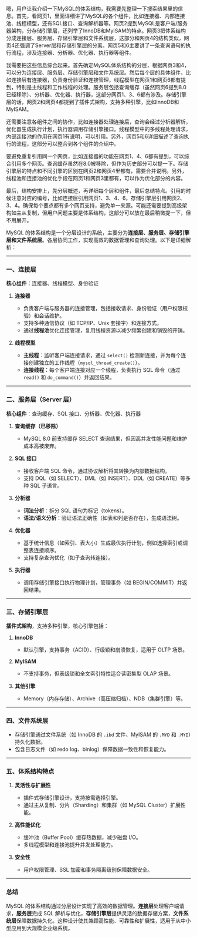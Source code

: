 嗯，用户让我介绍一下MySQL的体系结构，我需要先整理一下搜索结果里的信息。首先，看网页1，里面详细讲了MySQL的各个组件，比如连接器、内部连接池、线程模型，还有SQL接口、查询解析器等。网页2提到MySQL是客户端/服务器架构，分存储引擎层，还列举了InnoDB和MyISAM的特点。网页3把体系结构分成连接层、服务层、存储引擎层和文件系统层，这部分和网页4的结构类似，网页4还强调了Server层和存储引擎层的分离。网页5和6主要讲了一条查询语句的执行流程，涉及连接器、分析器、优化器、执行器等组件。

我需要把这些信息综合起来。首先确定MySQL体系结构的分层，根据网页3和4，可以分为连接层、服务层、存储引擎层和文件系统层。然后每个层的具体组件，比如连接层有连接器，负责身份验证和连接管理，线程模型在网页1和网页6都有提到，特别是主线程和工作线程的处理。服务层包括查询缓存（虽然网页6提到8.0已经移除）、分析器、优化器、执行器，这部分网页1、3、6都有涉及。存储引擎层的话，网页2和网页4都提到了插件式架构，支持多种引擎，比如InnoDB和MyISAM。

还需要注意各组件之间的协作，比如连接器处理连接后，查询会经过分析器解析，优化器生成执行计划，执行器调用存储引擎接口。线程模型中的多线程处理请求，内部连接池的作用在网页1有说明，可以引用。另外，网页5和6详细描述了查询执行的流程，这部分可以整合到各个组件的介绍中。

要避免重复引用同一个网页，比如连接器的功能在网页1、4、6都有提到，可以综合引用多个网页。查询缓存虽然在8.0被移除，但作为历史部分可以提一下。存储引擎层的特点和不同引擎的区别在网页2和网页4里都有，需要合并说明。另外，线程池和连接池的优化手段在网页1和网页3里都有，可以作为优化部分的内容。

最后，结构安排上，先分层概述，再详细每个层和组件，最后总结特点。引用的时候注意对应的编号，比如连接层引用网页1、3、4、6，存储引擎层引用网页2、3、4。确保每个要点都有多个网页支持，避免单一来源。可能还需要提到高级架构如主从复制，但用户问题主要是体系结构，这部分可以放在最后稍微提一下，但不用展开。




MySQL 的体系结构是一个分层设计的系统，主要分为**连接层、服务层、存储引擎层和文件系统层**。各层协同工作，实现高效的数据管理和查询处理。以下是详细解析：

---

### 一、连接层
**核心组件**：连接器、线程模型、身份验证
1. **连接器**
    - 负责客户端与服务器的连接管理，包括接收请求、身份验证（用户权限校验）和会话维护。
    - 支持多种通信协议（如 TCP/IP、Unix 套接字）和连接方式。
    - 通过**线程池**优化连接管理，复用线程资源以减少频繁创建和销毁的开销。

2. **线程模型**
    - **主线程**：监听客户端连接请求，通过 `select()` 检测新连接，并为每个连接创建独立的工作线程（`mysql_thread_create()`）。
    - **连接线程**：每个客户端连接对应一个线程，负责执行 SQL 命令（通过 `read()` 和 `do_command()`）并返回结果。

---

### 二、服务层（Server 层）
**核心组件**：查询缓存、SQL 接口、分析器、优化器、执行器
1. **查询缓存（已移除）**
    - MySQL 8.0 前支持缓存 SELECT 查询结果，但因高并发性能问题和维护成本高被废弃。

2. **SQL 接口**
    - 接收客户端 SQL 命令，通过协议解析将其转换为内部数据结构。
    - 支持 DQL（如 SELECT）、DML（如 INSERT）、DDL（如 CREATE）等多种 SQL 子语言。

3. **分析器**
    - **词法分析**：拆分 SQL 语句为标记（tokens）。
    - **语法/语义分析**：验证语法正确性（如表和列是否存在），生成语法树。

4. **优化器**
    - 基于统计信息（如索引、表大小）生成最优执行计划，例如选择索引或调整表连接顺序。
    - 支持复杂查询优化（如子查询转连接）。

5. **执行器**
    - 调用存储引擎接口执行物理计划，管理事务（如 BEGIN/COMMIT）并返回结果。

---

### 三、存储引擎层
**插件式架构**，支持多种引擎，核心引擎包括：
1. **InnoDB**
    - 默认引擎，支持事务（ACID）、行级锁和崩溃恢复，适用于 OLTP 场景。

2. **MyISAM**
    - 不支持事务，但表级锁和全文索引特性适合读密集型 OLAP 场景。

3. **其他引擎**
    - Memory（内存存储）、Archive（高压缩归档）、NDB（集群引擎）等。

---

### 四、文件系统层
- 存储引擎通过文件系统（如 InnoDB 的 `.ibd` 文件、MyISAM 的 `.MYD` 和 `.MYI`）持久化数据。
- 包含日志文件（如 redo log、binlog）保障数据一致性和恢复能力。

---

### 五、体系结构特点
1. **灵活性与扩展性**
    - 插件式存储引擎设计，支持按需选择引擎。
    - 通过主从复制、分片（Sharding）和集群（如 MySQL Cluster）扩展性能。

2. **高性能优化**
    - 缓冲池（Buffer Pool）缓存热数据，减少磁盘 I/O。
    - 多线程模型和连接池提升并发处理能力。

3. **安全性**
    - 用户权限管理、SSL 加密和事务隔离级别保障数据安全。

---

### 总结
MySQL 的体系结构通过分层设计实现了高效的数据管理。**连接层**处理客户端请求，**服务层**完成 SQL 解析与优化，**存储引擎层**提供灵活的数据存储方案，**文件系统层**保障数据持久化。这种设计使其兼顾高性能、可靠性和扩展性，适用于从中小型应用到大规模企业级系统。